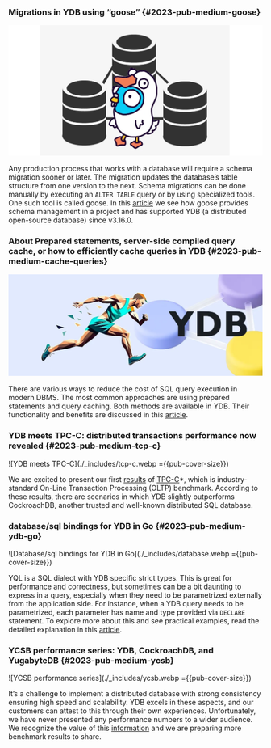 ### Migrations in YDB using “goose” {#2023-pub-medium-goose}

![Migrations in YDB using goose](./_includes/goose.webp)

Any production process that works with a database will require a schema migration sooner or later. The migration updates the database’s table structure from one version to the next. Schema migrations can be done manually by executing an `ALTER TABLE` query or by using specialized tools. One such tool is called goose. In this [article](https://blog.ydb.tech/migrations-in-ydb-using-goose-58137bc5c303) we see how goose provides schema management in a project and has supported YDB (a distributed open-source database) since v3.16.0.

### About Prepared statements, server-side compiled query cache, or how to efficiently cache queries in YDB {#2023-pub-medium-cache-queries}

![How to efficiently cache queries in YDB](./_includes/cache-queries.webp)

There are various ways to reduce the cost of SQL query execution in modern DBMS. The most common approaches are using prepared statements and query caching. Both methods are available in YDB. Their functionality and benefits are discussed in this [article](https://blog.ydb.tech/about-prepared-statements-server-side-compiled-query-cache-or-how-to-efficiently-cache-queries-in-df3af73eb001).

### YDB meets TPC-C: distributed transactions performance now revealed {#2023-pub-medium-tcp-c}

![YDB meets TPC-C](./_includes/tcp-c.webp ={{pub-cover-size}})

We are excited to present our first [results](https://blog.ydb.tech/ydb-meets-tpc-c-distributed-transactions-performance-now-revealed-42f1ed44bd73) of [TPC-C](https://www.tpc.org/tpcc/)*, which is industry-standard On-Line Transaction Processing (OLTP) benchmark. According to these results, there are scenarios in which YDB slightly outperforms CockroachDB, another trusted and well-known distributed SQL database.

### database/sql bindings for YDB in Go {#2023-pub-medium-ydb-go}

![Database/sql bindings for YDB in Go](./_includes/database.webp ={{pub-cover-size}})

YQL is a SQL dialect with YDB specific strict types. This is great for performance and correctness, but sometimes can be a bit daunting to express in a query, especially when they need to be parametrized externally from the application side. For instance, when a YDB query needs to be parametrized, each parameter has name and type provided via `DECLARE` statement. To explore more about this and see practical examples, read the detailed explanation in this [article](https://blog.ydb.tech/database-sql-bindings-for-ydb-in-go-a8a2671a8696).

### YCSB performance series: YDB, CockroachDB, and YugabyteDB {#2023-pub-medium-ycsb}

![YCSB performance series](./_includes/ycsb.webp ={{pub-cover-size}})

It’s a challenge to implement a distributed database with strong consistency ensuring high speed and scalability. YDB excels in these aspects, and our customers can attest to this through their own experiences. Unfortunately, we have never presented any performance numbers to a wider audience. We recognize the value of this [information](https://blog.ydb.tech/ycsb-performance-series-ydb-cockroachdb-and-yugabytedb-f25c077a382b) and we are preparing more benchmark results to share.